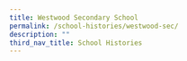 ```yaml
---
title: Westwood Secondary School
permalink: /school-histories/westwood-sec/
description: ""
third_nav_title: School Histories
---
```


